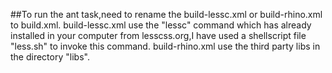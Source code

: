 ##To run the ant task,need to rename the build-lessc.xml or build-rhino.xml to build.xml.
build-lessc.xml use the "lessc" command which has already installed in your computer from lesscss.org,I have used a shellscript file "less.sh" to invoke this command.
build-rhino.xml use the third party libs in the directory "libs".